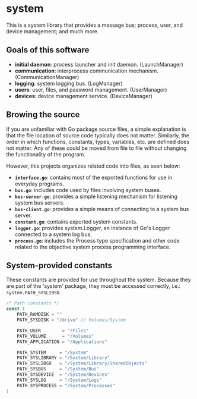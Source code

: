 # system

This is a system library that provides a message bus; process, user, and device
management; and much more.

## Goals of this software

* __initial daemon__: process launcher and init daemon. (LaunchManager)
* __communication__: interprocess communication mechanism. (CommunicationManager)
* __logging__: system logging bus. (LogManager)
* __users__: user, files, and password management. (UserManager)
* __devices__: device management service. (DeviceManager)

## Browing the source

If you are unfamiliar with Go package source files, a simple explanation is that the
file location of source code typically does not matter. Similarly, the order in which
functions, constants, types, variables, etc. are defined does not matter. Any of these
could be moved from file to file without changing the functionality of the program.
  
However, this projects organizes related code into files, as seen below:

* __`interface.go`__: contains most of the exported functions for use in everyday programs.
* __`bus.go`__: includes code used by files involving system buses.
* __`bus-server.go`__: provides a simple listening mechanism for listening system bus servers.
* __`bus-client.go`__: provides a simple means of connecting to a system bus server.
* __`constant.go`__: contains exported system constants.
* __`logger.go`__: provides system.Logger, an instance of Go's Logger connected to a system log bus.
* __`process.go`__: includes the Process type specification and other code related to the objective system process programming interface.

## System-provided constants

These constants are provided for use throughout the system. Because they are part of the
'system' package, they must be accessed correctly, i.e.: `system.PATH_SYSLIBSO`.

```go
/* Path constants */
const (
	PATH_RAMDISK = ""
	PATH_SYSDISK = "/drive" // Volumes/System

	PATH_USER        = "/Files"
	PATH_VOLUME      = "/Volumes"
	PATH_APPLICATION = "/Applications"

	PATH_SYSTEM     = "/System"
	PATH_SYSLIBRARY = "/System/Library"
	PATH_SYSLIBSO   = "/System/Library/SharedObjects"
	PATH_SYSBUS     = "/System/Bus"
	PATH_SYSDEVICE  = "/System/Devices"
	PATH_SYSLOG     = "/System/Logs"
	PATH_SYSPROCESS = "/System/Processes"
)
```

